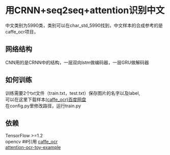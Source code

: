 # 用CRNN+seq2seq+attention识别中文
中文类别为5990类，类别可以在char_std_5990找到，中文样本的合成参考的是caffe_ocr项目，
## 网络结构
CNN用的是CRNN中的结构，一层双向lstm做编码器，一层GRU做解码器
## 如何训练
训练需要2个txt文件（train.txt，test.txt）保存图片的名字以及label,<br>
可以在这里下载样本[(caffe_ocr)百度网盘](https://pan.baidu.com/s/1dFda6R3#list/path=%2F)<br>
在config.py里修改路径，运行train.py
## 依赖
TensorFlow >=1.2<br>
opencv
##引用
[caffe_ocr](https://github.com/senlinuc/caffe_ocr)<br>
[attention-ocr-toy-example](https://github.com/ray075hl/attention-ocr-toy-example)
